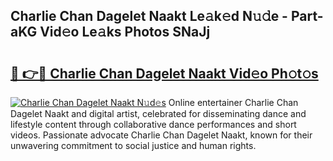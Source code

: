 ## Charlie Chan Dagelet Naakt Le𝚊k𝚎d N𝚞𝚍e - Part-aKG Vid𝚎o Le𝚊ks Photos SNaJj

# <h2><a href="http://fb76lup.evod.top/?m=Charlie+Chan+Dagelet+Naakt">🔗 👉🔴 Charlie Chan Dagelet Naakt Vid𝚎o Ph𝚘t𝚘s</a></h2>

[![Charlie Chan Dagelet Naakt N𝚞d𝚎s](https://i.imgur.com/8V9OHl7.gif)](http://fb76lup.evod.top/?m=Charlie+Chan+Dagelet+Naakt)
Online entertainer Charlie Chan Dagelet Naakt and digital artist, celebrated for disseminating dance and lifestyle content through collaborative dance performances and short videos. Passionate advocate Charlie Chan Dagelet Naakt, known for their unwavering commitment to social justice and human rights. 
